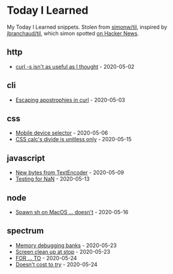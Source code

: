 # Today I Learned

My Today I Learned snippets. Stolen from [simonw/til](https://github.com/simonw/til/), inspired by [jbranchaud/til](https://github.com/jbranchaud/til), which simon spotted [on Hacker News](https://news.ycombinator.com/item?id=22908044).

<!-- index starts -->
## http

* [curl -s isn't as useful as I thought](https://github.com/remy/til/blob/master/http/curl-s-isnt-as-useful-as-i-thought.md) - 2020-05-02

## cli

* [Escaping apostrophies in curl](https://github.com/remy/til/blob/master/cli/escaping-apostrophies-in-curl.md) - 2020-05-03

## css

* [Mobile device selector](https://github.com/remy/til/blob/master/css/mobile-device-selector.md) - 2020-05-06
* [CSS calc's divide is unitless only](https://github.com/remy/til/blob/master/css/css-calc-divide.md) - 2020-05-15

## javascript

* [New bytes from TextEncoder](https://github.com/remy/til/blob/master/javascript/new-bytes-from-textencoder.md) - 2020-05-09
* [Testing for NaN](https://github.com/remy/til/blob/master/javascript/testing-for-nan.md) - 2020-05-13

## node

* [Spawn sh on MacOS … doesn't](https://github.com/remy/til/blob/master/node/spawn-sh-on-mac.md) - 2020-05-16

## spectrum

* [Memory debugging banks](https://github.com/remy/til/blob/master/spectrum/memory-debugging-banks.md) - 2020-05-23
* [Screen clean up at stop](https://github.com/remy/til/blob/master/spectrum/screen-clean-up.md) - 2020-05-23
* [FOR … TO](https://github.com/remy/til/blob/master/spectrum/for-to.md) - 2020-05-24
* [Doesn't cost to _try_](https://github.com/remy/til/blob/master/spectrum/doesnt-cost-to-try.md) - 2020-05-24
<!-- index ends -->
